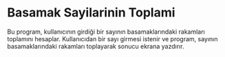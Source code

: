 # Basamak Sayilarinin Toplami
 Bu program, kullanıcının girdiği bir sayının basamaklarındaki rakamları toplamını hesaplar. Kullanıcıdan bir sayı girmesi istenir ve program, sayının basamaklarındaki rakamları toplayarak sonucu ekrana yazdırır.

